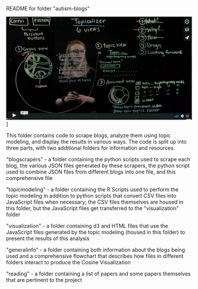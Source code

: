 README for folder "autism-blogs"

   [![Topicalizer Summary](http://github.com/ericpsb/Research/raw/RachelTopicalizer/autism-blogs/readme_image.jpg)](https://vimeo.com/265639512)]


This folder contains code to scrape blogs, analyze
them using topic modeling, and display the results in
various ways. The code is split up into three parts, with
two additional folders for information and resources.

"blogscrapers" - a folder containing the python scripts
used to scrape each blog, the various JSON files generated
by these scrapers, the python script used to combine
JSON files from different blogs into one file, and this
comprehensive file

"topicmodeling" - a folder containing the R Scripts used to
perform the topic modeling in addition to python scripts
that convert CSV files into JavaScript files when necessary;
the CSV files themselves are housed in this folder, but the
JavaScript files get transferred to the "visualization"
folder

"visualization" - a folder containing d3 and HTML files that
use the JavaScript files generated by the topic modeling
(housed in this folder) to present the results of this
analysis

"generalinfo" - a folder containing both information about
the blogs being used and a comprehensive flowchart that
describes how files in different folders interact to
produce the Cosine Visualization

"reading" - a folder containing a list of papers and some
papers themselves that are pertinent to the project